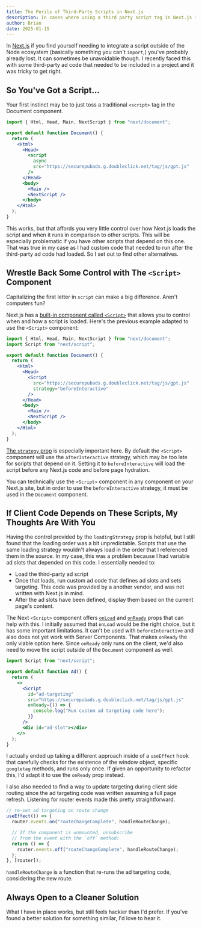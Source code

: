 ```yaml
---
title: The Perils of Third-Party Scripts in Next.js
description: In cases where using a third party script tag in Next.js is unavoidable, be aware of these potential stumbling blocks.
author: Brian
date: 2025-01-15
---
```


In [Next.js](https://nextjs.org/) if you find yourself needing to integrate a script outside of the Node ecosystem (basically something you can't `import`,) you've probably already lost. It can sometimes be unavoidable though. I recently faced this with some third-party ad code that needed to be included in a project and it was tricky to get right.

## So You've Got a Script...

Your first instinct may be to just toss a traditional `<script>` tag in the Document component.

```jsx
import { Html, Head, Main, NextScript } from "next/document";

export default function Document() {
  return (
    <Html>
      <Head>
        <script
          async
          src="https://securepubads.g.doubleclick.net/tag/js/gpt.js"
        />
      </Head>
      <body>
        <Main />
        <NextScript />
      </body>
    </Html>
  );
}
```

This works, but that affords you very little control over how Next.js loads the script and when it runs in comparison to other scripts. This will be especially problematic if you have other scripts that depend on this one. That was true in my case as I had custom code that needed to run after the third-party ad code had loaded. So I set out to find other alternatives.

## Wrestle Back Some Control with The `<Script>` Component

Capitalizing the first letter in `script` can make a big difference. Aren't computers fun?

Next.js has a [built-in component called `<Script>`](https://nextjs.org/docs/pages/api-reference/components/script) that allows you to control when and how a script is loaded. Here's the previous example adapted to use the `<Script>` component:

```jsx
import { Html, Head, Main, NextScript } from "next/document";
import Script from "next/script";

export default function Document() {
  return (
    <Html>
      <Head>
        <Script
          src="https://securepubads.g.doubleclick.net/tag/js/gpt.js"
          strategy="beforeInteractive"
        />
      </Head>
      <body>
        <Main />
        <NextScript />
      </body>
    </Html>
  );
}
```

[The `strategy` prop](https://nextjs.org/docs/pages/api-reference/components/script#strategy) is especially important here. By default the `<Script>` component will use the `afterInteractive` strategy, which may be too late for scripts that depend on it. Setting it to `beforeInteractive` will load the script before any Next.js code and before page hydration.

You can technically use the `<Script>` component in any component on your Next.js site, but in order to use the `beforeInteractive` strategy, it must be used in the `Document` component.

## If Client Code Depends on These Scripts, My Thoughts Are With You

Having the control provided by the `loadingStrategy` prop is helpful, but I still found that the loading order was a bit unpredictable. Scripts that use the same loading strategy wouldn't always load in the order that I referenced them in the source. In my case, this was a problem because I had variable ad slots that depended on this code. I essentially needed to:

- Load the third-party ad script
- Once that loads, run custom ad code that defines ad slots and sets targeting. This code was provided by a another vendor, and was not written with Next.js in mind.
- After the ad slots have been defined, display them based on the current page's content.

The Next `<Script>` component offers [`onLoad`](https://nextjs.org/docs/pages/api-reference/components/script#onload) and [`onReady`](https://nextjs.org/docs/pages/api-reference/components/script#onready) props that can help with this. I initially assumed that `onLoad` would be the right choice, but it has some important limitations. It can't be used with `beforeInteractive` and also does not yet work with Server Components. That makes `onReady` the only viable option here. Since `onReady` only runs on the client, we'd also need to move the script outside of the `Document` component as well.

```jsx
import Script from "next/script";

export default function Ad() {
  return (
    <>
      <Script
        id="ad-targeting"
        src="https://securepubads.g.doubleclick.net/tag/js/gpt.js"
        onReady={() => {
          console.log("Run custom ad targeting code here");
        }}
      />
      <div id="ad-slot"></div>
    </>
  );
}
```

I actually ended up taking a different approach inside of a `useEffect` hook that carefully checks for the existence of the window object, specific `googletag` methods, and runs only once. If given an opportunity to refactor this, I'd adapt it to use the `onReady` prop instead.

I also also needed to find a way to update targeting during client side routing since the ad targeting code was written assuming a full page refresh. Listening for router events made this pretty straightforward.

```jsx
// re-set ad targeting on route change
useEffect(() => {
  router.events.on("routeChangeComplete", handleRouteChange);

  // If the component is unmounted, unsubscribe
  // from the event with the `off` method:
  return () => {
    router.events.off("routeChangeComplete", handleRouteChange);
  };
}, [router]);
```

`handleRouteChange` is a function that re-runs the ad targeting code, considering the new route.

## Always Open to a Cleaner Solution

What I have in place works, but still feels hackier than I'd prefer. If you've found a better solution for something similar, I'd love to hear it.

